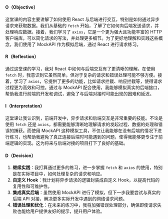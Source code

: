 ### 

#### **O（Objective）**

这堂课的内容主要讲解了如何使用 React 与后端进行交互，特别是如何通过异步请求来获取数据。我们从基础的 `fetch` 开始，了解了它如何向后端发送请求，并处理响应数据。接着，我们学习了 `axios`，它是一个更为强大且功能丰富的 HTTP 客户端库，可以简化请求的写法，并处理更多细节。为了更好地理解和实践这些概念，我们使用了 MockAPI 作为模拟后端，通过 React 进行请求练习。

#### **R（Reflection）**

通过这堂课的学习，我对 React 中如何与后端交互有了更清晰的理解。在使用 `fetch` 时，我意识到它虽然简单，但对于复杂的请求和错误处理可能不够方便。接着，学习了 `axios`，它提供了更多的功能，比如请求拦截、响应拦截等，使得请求过程更为高效和可控。通过与 MockAPI 配合使用，我能够模拟真实的后端接口，帮助我进行前端的开发和调试，避免了与后端对接时可能出现的困难和延迟。

#### **I（Interpretation）**

这堂课让我认识到，前端开发中，异步请求和后端交互是非常重要的技能。不论是使用 `fetch` 还是 `axios`，都需要能够清晰地理解请求的发起过程、数据的处理和错误的捕获。而使用 MockAPI 这种模拟工具，不仅让我能够在没有后端的情况下进行练习，也帮助我避免了真正连接后端时可能遇到的问题，使得我能够更专注于前端逻辑的实现。这为将来与后端对接的项目打下了良好的基础。

#### **D（Decision）**

1. **继续实践**：我打算通过更多的练习，进一步掌握 `fetch` 和 `axios` 的使用，特别是在实际项目中，如何处理复杂的请求和响应。
2. **自定义 Hook**：我计划将异步请求的逻辑封装成自定义 Hook，以提高代码的复用性和可维护性。
3. **集成真实后端**：虽然使用 MockAPI 进行了模拟，但下一步我要尝试与真实的后端 API 对接，解决更多实际开发中遇到的网络请求问题。
4. **错误处理和优化**：在未来的练习中，我将加强错误处理部分，确保即使请求失败也能给用户提供友好的提示，提升用户体验。
